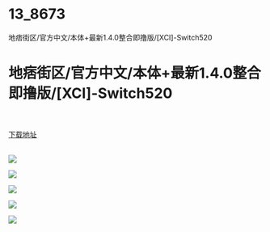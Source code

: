 # 13_8673
地痞街区/官方中文/本体+最新1.4.0整合即撸版/[XCI]-Switch520
# 地痞街区/官方中文/本体+最新1.4.0整合即撸版/[XCI]-Switch520
 <br/></br>
[下载地址](https://www.switch520.cc/article/8673 "下载地址")
<br/></br>

<p><span style="color: #ffffff;"><img src="https://www.switch520.cc/muke_img/upload_art_editor_20201230-1_ae5362fbb63eb0eab9a6f3901368dee9.jpg"></span></p>
<p><span style="color: #ffffff;"><img src="https://www.switch520.cc/muke_img/upload_art_editor_20201230-1_99763c13520dca96f48e3faf08717af3.jpg"></span></p>
<p><span style="color: #ffffff;"><img src="https://www.switch520.cc/muke_img/upload_art_editor_20201230-1_fff4705a0b6f0e8d6b8b40a17c319692.jpg"></span></p>
<p><span style="color: #ffffff;"><img src="https://www.switch520.cc/muke_img/upload_art_editor_20201230-1_8fa058f6e742b1d54dfe0c0a94a8ad1b.jpg"></span></p>
<p><span style="color: #ffffff;"><img src="https://www.switch520.cc/muke_img/upload_art_editor_20201230-1_8f09ffb8bc72b5127cc8bd13e43edc44.jpg">&nbsp;</span></p>
<p><span style="color: #ffffff;"><strong>&nbsp;</strong></span></p>
